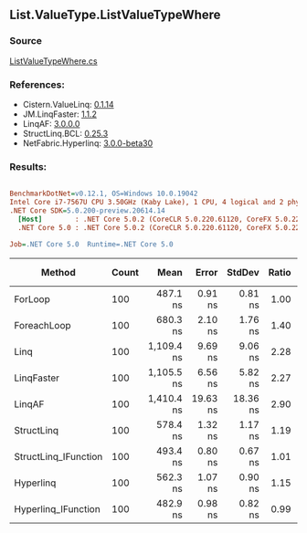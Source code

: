 ﻿## List.ValueType.ListValueTypeWhere

### Source
[ListValueTypeWhere.cs](../LinqBenchmarks/List/ValueType/ListValueTypeWhere.cs)

### References:
- Cistern.ValueLinq: [0.1.14](https://www.nuget.org/packages/Cistern.ValueLinq/0.1.14)
- JM.LinqFaster: [1.1.2](https://www.nuget.org/packages/JM.LinqFaster/1.1.2)
- LinqAF: [3.0.0.0](https://www.nuget.org/packages/LinqAF/3.0.0.0)
- StructLinq.BCL: [0.25.3](https://www.nuget.org/packages/StructLinq.BCL/0.25.3)
- NetFabric.Hyperlinq: [3.0.0-beta30](https://www.nuget.org/packages/NetFabric.Hyperlinq/3.0.0-beta30)

### Results:
``` ini

BenchmarkDotNet=v0.12.1, OS=Windows 10.0.19042
Intel Core i7-7567U CPU 3.50GHz (Kaby Lake), 1 CPU, 4 logical and 2 physical cores
.NET Core SDK=5.0.200-preview.20614.14
  [Host]        : .NET Core 5.0.2 (CoreCLR 5.0.220.61120, CoreFX 5.0.220.61120), X64 RyuJIT
  .NET Core 5.0 : .NET Core 5.0.2 (CoreCLR 5.0.220.61120, CoreFX 5.0.220.61120), X64 RyuJIT

Job=.NET Core 5.0  Runtime=.NET Core 5.0  

```
|               Method | Count |       Mean |    Error |   StdDev | Ratio | RatioSD |  Gen 0 | Gen 1 | Gen 2 | Allocated |
|--------------------- |------ |-----------:|---------:|---------:|------:|--------:|-------:|------:|------:|----------:|
|              ForLoop |   100 |   487.1 ns |  0.91 ns |  0.81 ns |  1.00 |    0.00 |      - |     - |     - |         - |
|          ForeachLoop |   100 |   680.3 ns |  2.10 ns |  1.76 ns |  1.40 |    0.00 |      - |     - |     - |         - |
|                 Linq |   100 | 1,109.4 ns |  9.69 ns |  9.06 ns |  2.28 |    0.02 | 0.0648 |     - |     - |     136 B |
|           LinqFaster |   100 | 1,105.5 ns |  6.56 ns |  5.82 ns |  2.27 |    0.01 | 2.4433 |     - |     - |    5112 B |
|               LinqAF |   100 | 1,410.4 ns | 19.63 ns | 18.36 ns |  2.90 |    0.04 |      - |     - |     - |         - |
|           StructLinq |   100 |   578.4 ns |  1.32 ns |  1.17 ns |  1.19 |    0.00 | 0.0191 |     - |     - |      40 B |
| StructLinq_IFunction |   100 |   493.4 ns |  0.80 ns |  0.67 ns |  1.01 |    0.00 |      - |     - |     - |         - |
|            Hyperlinq |   100 |   562.3 ns |  1.07 ns |  0.90 ns |  1.15 |    0.00 |      - |     - |     - |         - |
|  Hyperlinq_IFunction |   100 |   482.9 ns |  0.98 ns |  0.82 ns |  0.99 |    0.00 |      - |     - |     - |         - |
